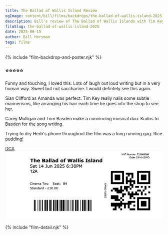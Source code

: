 ```yaml
---
title: The Ballad of Wallis Island Review
ogImage: content/bill/films/backdrops/the-ballad-of-wallis-island-2025.jpg
description: Bill's review of The Ballad of Wallis Islands with Tim Key, Carey Mulligan and Tom Basden — ⭐⭐⭐⭐⭐ 
filmSlug: the-ballad-of-wallis-island-2025
date: 2025-06-15
author: Bill Horsman
tags: films
---
```


{% include "film-backdrop-and-poster.njk" %}

### ⭐⭐⭐⭐⭐

Funny and touching, I loved this. Lots of laugh out loud writing but in a very human way. Sweet but not saccharine. I would defintely see this again.

Sian Clifford as Amanda was perfect. Tim Key really nails some subtle mannerisms, like arranging his hair each time he goes into the shop to see her. 

Carey Mulligan and Tom Basden make a convincing musical duo. Kudos to Basden for the song writing. 

Trying to dry Herb's phone throughout the film was a long running gag. Rice pudding!


<section class="ticket-stub">
  <a href="https://www.dca.org.uk/">
    <span>DCA</span>
    <img src="ticket.png" alt="Ticket stub for seat B4 in the DCA's cinema two on 14 June 2025">
  </a>
</section>

{% include "film-detail.njk" %}
